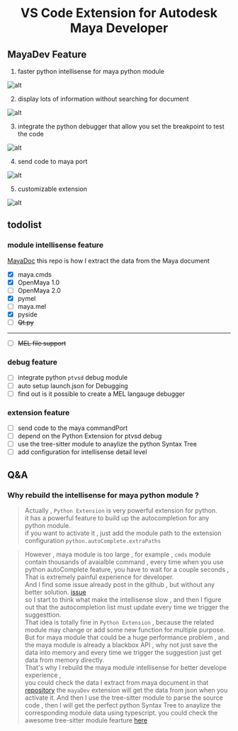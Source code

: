 
<h1 align="center">
VS Code Extension for Autodesk Maya Developer
</h1>

## MayaDev Feature

1. faster python intellisense for maya python module

![alt](.gif)

2. display lots of information without searching for document

![alt](.gif)

3. integrate the python debugger that allow you set the breakpoint to test the code

![alt](.gif)

4. send code to maya port

![alt](.gif)

5. customizable extension

![alt](.gif)

## todolist

### module intellisense feature

[MayaDoc](https://github.com/FXTD-ODYSSEY/MayaDoc) 
this repo is how I extract the data from the Maya document

- [x] maya.cmds 
- [x] OpenMaya 1.0
- [ ] OpenMaya 2.0
- [x] pymel 
- [ ] maya.mel
- [x] pyside
- [ ]  ~~Qt.py~~

---

- [ ]  ~~MEL file support~~

### debug feature

- [ ] integrate python `ptvsd` debug module
- [ ] auto setup launch.json for Debugging
- [ ] find out is it possible to create a MEL langauge debugger

### extension feature

- [ ] send code to the maya commandPort
- [ ] depend on the Python Extension for ptvsd debug
- [ ] use the tree-sitter module to anaylize the python Syntax Tree 
- [ ] add configuration for intellisense detail level

## Q&A
### Why rebuild the intellisense for maya python module ?

> Actually , `Python Extension` is very powerful extension for python.  
> it has a powerful feature to build up the autocompletion for any python module.  
> if you want to activate it , just add the module path to the extension configuration `python.autoComplete.extraPaths`  
 
> However , maya module is too large , for example , `cmds` module contain thousands of avaialble command , every time when you use python autoComplete feature, you have to wait for a couple seconds , That is extremely painful experience for developer.  
> And I find some issue already post in the github , but without any better solution. [issue](https://github.com/davidhalter/jedi/issues/843)   
> so I start to think what make the intellisense slow , and then I figure out that the autocompletion list must update every time we trigger the suggesttion.   
> That idea is totally fine in `Python Extension` , because the related module may change or add some new function for multiple purpose.  
> But for maya module that could be a huge performance problem , and the maya module is already a blackbox API , why not just save the data into memory and every time we trigger the suggestion just get data from memory directly.   
> That's why I rebuild the maya module intellisense for better develope experience ,  
> you could check the data I extract from maya document in that [repository](https://github.com/FXTD-ODYSSEY/MayaDoc)
> the `mayaDev` extension will get the data from json when you activate it.
> And then I use the tree-sitter module to parse the source code , then I will get the perfect python Syntax Tree to anaylize the corresponding module data using typescript.
> you could check the awesome tree-sitter module fearture [here](https://tree-sitter.github.io/tree-sitter/playground)